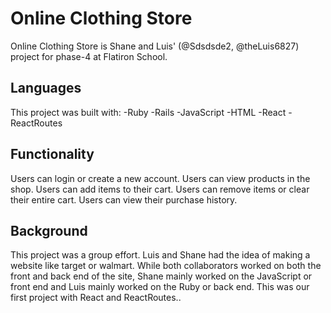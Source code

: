 # Online Clothing Store

Online Clothing Store is Shane and Luis' (@Sdsdsde2, @theLuis6827) project for phase-4 at Flatiron School.

## Languages

This project was built with:
-Ruby
-Rails
-JavaScript
-HTML
-React
-ReactRoutes

## Functionality

Users can login or create a new account.
Users can view products in the shop.
Users can add items to their cart.
Users can remove items or clear their entire cart.
Users can view their purchase history.

## Background

This project was a group effort. Luis and Shane had the idea of making a website like target or walmart. While both collaborators worked on both the front and back end of the site, Shane mainly worked on the JavaScript or front end and Luis mainly worked on the Ruby or back end. This was our first project with React and ReactRoutes..
